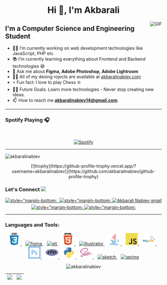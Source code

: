 <h1 align="center">Hi 👋, I'm Akbarali</h1>

<img align="right" alt="GIF" height="160px" src="https://media.giphy.com/media/du3J3cXyzhj75IOgvA/giphy.gif" />


## I'm a Computer Science and Engineering Student  

- 👨‍💻 I’m currently working on web development technologies like JavaScript, PHP etc.
- 📚 I’m currently learning everything about Frontend and Backend technologies 😅
- 💬 Ask me about **Figma, Adobe Photoshop, Adobe Lightroom**
- 👨‍💻 All of my desing rojects are available at [akbaralinabiev.com](https://akbaralinabiev.com/)
- ⚡ Fun fact: I love to play Chess &#9812;
- 💪🏼 Future Goals: Learn more technologies - Never stop creating new ideas.
- 📫 How to reach me **akbaralinabiev14@gmail.com**

---

### Spotify Playing 🎧


&nbsp;<div align="center">
  [![Spotify](https://novatorem.vercel.app/api/spotify?background_color=0d1117&border_color=ffffff)](https://open.spotify.com/user/31oekecwz2sroyewwuwyt4wy4zum)
</div>

---

<p align="left"> <img src="https://komarev.com/ghpvc/?username=akbaralinabiev&label=Profile%20views&color=0e75b6&style=flat" alt="akbaralinabiev" /> </p>


<p align="center">
  [![trophy](https://github-profile-trophy.vercel.app/?username=akbaralinabiev)](https://github.com/akbaralinabiev/github-profile-trophy)
</p>


### Let's Connect <img src="https://raw.githubusercontent.com/ShahriarShafin/ShahriarShafin/main/Assets/handshake.gif" height="26px">

<div align="center">
 <a href="https://www.linkedin.com/in/akbarali-nabiev-4b89a1212/" target="_blank">
<img src=https://img.shields.io/badge/linkedin-%231E77B5.svg?&style=for-the-badge&logo=linkedin&logoColor=white alt= style="margin-bottom: 5px;" />
</a>
  
  
<a href="https://github.com/akbaralinabiev" target="_blank">
    <img src="https://img.shields.io/badge/GitHub-100000?style=for-the-badge&logo=github&logoColor=white" alt="" style="margin-bottom: 5px;" />
</a>

 <a href="https://twitter.com/zukunftigerarzt" target="_blank">
<img src=https://img.shields.io/badge/twitter-%2300acee.svg?&style=for-the-badge&logo=twitter&logoColor=white alt= style="margin-bottom: 5px;" />
</a>

<a href="mailto:akbaralinabiev14@gmail.com" target="_blank">
  <img src="https://img.shields.io/badge/Gmail-D14836?style=for-the-badge&logo=gmail&logoColor=white" alt="Akbarali Nabiev gmail" style="margin-bottom: 5px;" />
</a>


<a href="https://www.instagram.com/akbarali_nabiev/" target="_blank">
<img src=https://img.shields.io/badge/Instagram-E4405F?style=for-the-badge&logo=instagram&logoColor=white alt= style="margin-bottom: 5px;" />
</a>
                                                                                                                                                 
<a href="https://www.facebook.com/akbarali.nabiev14" target="_blank">
<img src=https://img.shields.io/badge/Facebook-1877F2?style=for-the-badge&logo=facebook&logoColor=white alt= style="margin-bottom: 5px;" />
</a>  
 
</div>  

---

<h3 align="left">Languages and Tools:</h3>
<p align="center"> <a href="https://www.w3schools.com/css/" target="_blank" rel="noreferrer"> <img src="https://raw.githubusercontent.com/devicons/devicon/master/icons/css3/css3-original-wordmark.svg" alt="css3" width="40" height="40"/> </a>&nbsp;&nbsp; 
  <a href="https://www.figma.com/" target="_blank" rel="noreferrer"> <img src="https://www.vectorlogo.zone/logos/figma/figma-icon.svg" alt="figma" width="40" height="40"/> </a> &nbsp;&nbsp;
  <a href="https://git-scm.com/" target="_blank" rel="noreferrer"> <img src="https://www.vectorlogo.zone/logos/git-scm/git-scm-icon.svg" alt="git" width="40" height="40"/> </a> &nbsp;&nbsp;
  <a href="https://www.w3.org/html/" target="_blank" rel="noreferrer"> <img src="https://raw.githubusercontent.com/devicons/devicon/master/icons/html5/html5-original-wordmark.svg" alt="html5" width="40" height="40"/> </a> &nbsp;&nbsp;
  <a href="https://www.adobe.com/in/products/illustrator.html" target="_blank" rel="noreferrer"> <img src="https://www.vectorlogo.zone/logos/adobe_illustrator/adobe_illustrator-icon.svg" alt="illustrator" width="40" height="40"/> </a> &nbsp;&nbsp;
  <a href="https://www.java.com" target="_blank" rel="noreferrer"> <img src="https://raw.githubusercontent.com/devicons/devicon/master/icons/java/java-original.svg" alt="java" width="40" height="40"/> </a> &nbsp;&nbsp;
  <a href="https://developer.mozilla.org/en-US/docs/Web/JavaScript" target="_blank" rel="noreferrer"> <img src="https://raw.githubusercontent.com/devicons/devicon/master/icons/javascript/javascript-original.svg" alt="javascript" width="40" height="40"/> </a>&nbsp;&nbsp; 
  <a href="https://www.mysql.com/" target="_blank" rel="noreferrer"> <img src="https://raw.githubusercontent.com/devicons/devicon/master/icons/mysql/mysql-original-wordmark.svg" alt="mysql" width="40" height="40"/> </a> &nbsp;&nbsp;
  <a href="https://www.photoshop.com/en" target="_blank" rel="noreferrer"> <img src="https://raw.githubusercontent.com/devicons/devicon/master/icons/photoshop/photoshop-line.svg" alt="photoshop" width="40" height="40"/> </a> &nbsp;&nbsp;
  <a href="https://www.php.net" target="_blank" rel="noreferrer"> <img src="https://raw.githubusercontent.com/devicons/devicon/master/icons/php/php-original.svg" alt="php" width="40" height="40"/> </a> &nbsp;&nbsp;
  <a href="https://www.python.org" target="_blank" rel="noreferrer"> <img src="https://raw.githubusercontent.com/devicons/devicon/master/icons/python/python-original.svg" alt="python" width="40" height="40"/> </a> &nbsp;&nbsp;
  <a href="https://sass-lang.com" target="_blank" rel="noreferrer"> <img src="https://raw.githubusercontent.com/devicons/devicon/master/icons/sass/sass-original.svg" alt="sass" width="40" height="40"/> </a> &nbsp;&nbsp;
  <a href="https://www.sketch.com/" target="_blank" rel="noreferrer"> <img src="https://www.vectorlogo.zone/logos/sketchapp/sketchapp-icon.svg" alt="sketch" width="40" height="40"/> </a> &nbsp;&nbsp;
  <a href="https://spring.io/" target="_blank" rel="noreferrer"> <img src="https://www.vectorlogo.zone/logos/springio/springio-icon.svg" alt="spring" width="40" height="40"/> </a> </p>

<p align="center"><img src="https://github-readme-stats.vercel.app/api/top-langs?username=akbaralinabiev&show_icons=true&locale=en&layout=compact" alt="akbaralinabiev" /></p>




|<img src="https://github-readme-stats.vercel.app/api?username=akbaralinabiev&show_icons=true&count_private=true&include_all_commits=true"/>|<img src="https://github-readme-streak-stats.herokuapp.com/?user=akbaralinabiev"/>|
|---|---|



